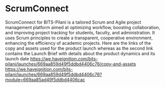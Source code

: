 # ScrumConnect
ScrumConnect for BITS-Pilani is a tailored Scrum and Agile project management platform aimed at optimizing workflow, boosting collaboration, and improving project tracking for students, faculty, and administration. It uses Scrum principles to create a transparent, cooperative environment, enhancing the efficiency of academic projects. 
Here are the links of the copy and assets used for the product launch whereas as the second link contains the Launch Brief with details about the product dynamics and its launch date
https://we.haveignition.com/bits-pilani/launches/669aa859d49f5ddbd4406c76/copy-and-assets
https://we.haveignition.com/bits-pilani/launches/669aa859d49f5ddbd4406c76?module=669aa85ad49f5ddbd4406cac
